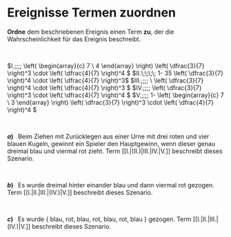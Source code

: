 <!--
version:  0.0.1

language: de

@style
input {
    text-align: center;
}
@end

formula: \carry   \textcolor{red}{\scriptsize #1}
formula: \digit   \rlap{\carry{#1}}\phantom{#2}#2
formula: \permil  \text{‰}

import: https://raw.githubusercontent.com/LiaTemplates/Tikz-Jax/main/README.md

script: https://cdn.jsdelivr.net/gh/LiaTemplates/Tikz-Jax@main/dist/index.js


tags: Binomialverteilung, sehr leicht, sehr niedrig, Angeben

comment: Welcher Term passt zu dem beschriebenen Ereignis?

author: Martin Lommatzsch

-->




# Ereignisse Termen zuordnen

**Ordne** dem beschriebenen Ereignis einen Term **zu**, der die Wahrscheinlichkeit für das Ereignis beschreibt.

<br>

$I.\;\;\;\; \left( \begin{array}{c} 7 \\ 4 \end{array} \right) \left( \dfrac{3}{7} \right)^3 \cdot \left( \dfrac{4}{7} \right)^4 $ 
$II.\;\;\;\; 1- 35 \left( \dfrac{3}{7} \right)^4 \cdot \left( \dfrac{4}{7} \right)^3$ 
$III.\;\;\;\; \ \left( \dfrac{3}{7} \right)^4 \cdot \left( \dfrac{4}{7} \right)^3 $ 
$IV.\;\;\;\; \left( \dfrac{3}{7} \right)^3 \cdot \left( \dfrac{4}{7} \right)^4 $ 
$V.\;\;\;\; 1- \left( \begin{array}{c} 7 \\ 3 \end{array} \right) \left( \dfrac{3}{7} \right)^3 \cdot \left( \dfrac{4}{7} \right)^4 $ 

<br>

__$a)\;\;$__ Beim Ziehen mit Zurücklegen aus einer Urne mit drei roten und vier blauen Kugeln, gewinnt ein Spieler den Hauptgewinn, wenn dieser genau dreimal blau und viermal rot zieht. Term [[I.|(II.)|III.|IV.|V.]] beschreibt dieses Szenario.

<br>

__$b)\;\;$__ Es wurde dreimal hinter einander blau und dann viermal rot gezogen. Term [[I.|II.|III.|(IV.)|V.]] beschreibt dieses Szenario.

<br>

__$c)\;\;$__ Es wurde $\{$ blau, rot, blau, rot, blau, rot, blau $\}$ gezogen. Term [[I.|II.|III.|(IV.)|V.]] beschreibt dieses Szenario.


<br>
<br>
<br>
<br>
<br>